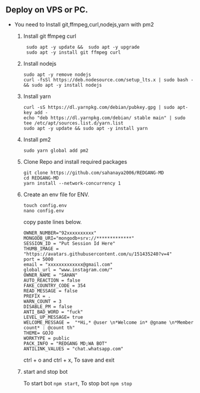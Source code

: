 ## Deploy on VPS or PC.
- You need to Install git,ffmpeg,curl,nodejs,yarn with pm2 
   1. Install git ffmpeg curl 
      ```
       sudo apt -y update &&  sudo apt -y upgrade 
       sudo apt -y install git ffmpeg curl
      ```
   2. Install nodejs 
      ```
      sudo apt -y remove nodejs
      curl -fsSl https://deb.nodesource.com/setup_lts.x | sudo bash - && sudo apt -y install nodejs
      ```
 
   3. Install yarn
      ```
      curl -sS https://dl.yarnpkg.com/debian/pubkey.gpg | sudo apt-key add - 
      echo "deb https://dl.yarnpkg.com/debian/ stable main" | sudo tee /etc/apt/sources.list.d/yarn.list
      sudo apt -y update && sudo apt -y install yarn
      ```

   4. Install pm2
      ```
      sudo yarn global add pm2
      ```

   5. Clone Repo and install required packages
      ```
      git clone https://github.com/sahanaya2006/REDGANG-MD
      cd REDGANG-MD
      yarn install --network-concurrency 1
      ```

   6. Create an env file for ENV. 
      ```
      touch config.env
      nano config.env
      ```
      copy paste lines below.

      ```
      OWNER_NUMBER="92xxxxxxxxxx"
      MONGODB_URI="mongodb+srv://*************"
      SESSION_ID = "Put Session Id Here"
      THUMB_IMAGE = "https://avatars.githubusercontent.com/u/151435240?v=4"
      port = 5000
      email = "xxxxxxxxxxxxx@gmail.com"
      global_url = "www.instagram.com/"
      OWNER_NAME = "SAHAN"
      AUTO_REACTION = false
      FAKE_COUNTRY_CODE = 354
      READ_MESSAGE = false
      PREFIX = .
      WARN_COUNT = 3
      DISABLE_PM = false
      ANTI_BAD_WORD = "fuck"
      LEVEL_UP_MESSAGE= true
      WELCOME_MESSAGE =  "*Hi,* @user \n*Welcome in* @gname \n*Member count* : @count th"
      THEME= GOJO
      WORKTYPE = public
      PACK_INFO = "REDGANG MD;WA BOT"
      ANTILINK_VALUES = "chat.whatsapp.com"
      
      ```
      ctrl + o and ctrl + x, To save and exit

   7. start and stop bot

      To start bot ``` npm start ```,
      To stop bot ``` npm stop ```
